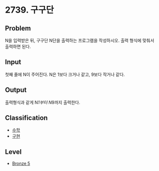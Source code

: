 # 2739. 구구단

## Problem

N을 입력받은 뒤, 구구단 N단을 출력하는 프로그램을 작성하시오. 출력 형식에 맞춰서 출력하면 된다.

## Input

첫째 줄에 N이 주어진다. N은 1보다 크거나 같고, 9보다 작거나 같다.

## Output

출력형식과 같게 N*1부터 N*9까지 출력한다.

## Classification

- [수학](../README.md/#math)
- [구현](../README.md/#implementation)

## Level

- [Bronze 5](../../boj/README.md/#bronze-5)
